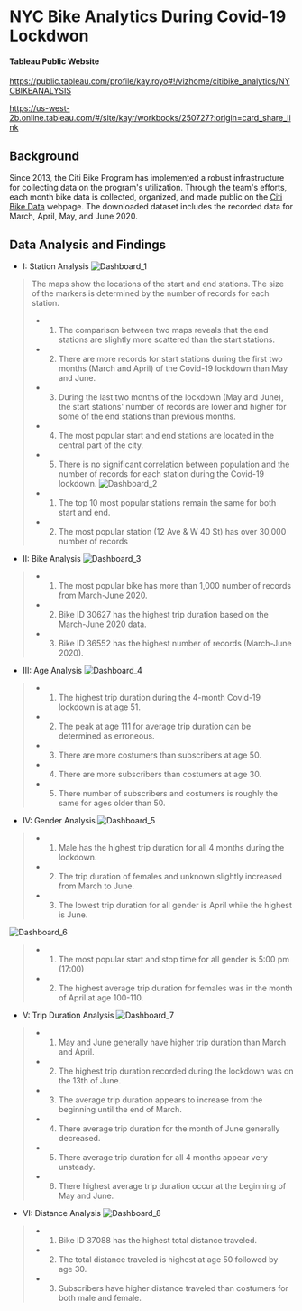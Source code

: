 # NYC Bike Analytics During Covid-19 Lockdwon

#### Tableau Public Website

https://public.tableau.com/profile/kay.royo#!/vizhome/citibike_analytics/NYCBIKEANALYSIS

https://us-west-2b.online.tableau.com/#/site/kayr/workbooks/250727?:origin=card_share_link

## Background
Since 2013, the Citi Bike Program has implemented a robust infrastructure for collecting data on the program's utilization. Through the team's efforts, each month bike data is collected, organized, and made public on the [Citi Bike Data](https://www.citibikenyc.com/system-data) webpage. The downloaded dataset includes the recorded data for March, April, May, and June 2020.

## Data Analysis and Findings
* I: Station Analysis
![Dashboard_1](Figures/Dashboards/STATIONS_ANALYSIS_I.png)
>   The maps show the locations of the start and end stations. The size of the markers is determined by the number of records for each station. 
>   * 1. The comparison between two maps reveals that the end stations are slightly more scattered than the start stations.
>   * 2. There are more records for start stations during the first two months (March and April) of the Covid-19 lockdown than May and June.
>   * 3. During the last two months of the lockdown (May and June), the start stations' number of records are lower and higher for some of the end stations than previous months. 
>   * 4. The most popular start and end stations are located in the central part of the city. 
>   * 5. There is no significant correlation between population and the number of records for each station during the Covid-19 lockdown. 
![Dashboard_2](Figures/Dashboards/STATIONSANALYSISII.png)
>   * 1. The top 10 most popular stations remain the same for both start and end. 
>   * 2. The most popular station (12 Ave & W 40 St)  has over 30,000 number of records

* II: Bike Analysis
![Dashboard_3](Figures/Dashboards/BIKEANALYSIS.png)
>   * 1. The most popular bike has more than 1,000 number of records from March-June 2020. 
>   * 2. Bike ID 30627 has the highest trip duration based on the March-June 2020 data. 
>   * 3. Bike ID 36552 has the highest number of records (March-June 2020). 

* III: Age Analysis
![Dashboard_4](Figures/Dashboards/AGE_ANALYSIS.png)
>   * 1. The highest trip duration during the 4-month Covid-19 lockdown is at age 51. 
>   * 2. The peak at age 111 for average trip duration can be determined as erroneous. 
>   * 3. There are more costumers than subscribers at age 50. 
>   * 4. There are more subscribers than costumers at age 30. 
>   * 5. There number of subscribers and costumers is roughly the same for ages older than 50. 

* IV: Gender Analysis
![Dashboard_5](Figures/Dashboards/GENDER_ANALYSIS_I.png)
>   * 1. Male has the highest trip duration for all 4 months during the lockdown.  
>   * 2. The trip duration of females and unknown slightly increased from March to June. 
>   * 3. The lowest trip duration for all gender is April while the highest is June. 

![Dashboard_6](Figures/Dashboards/GENDER_ANALYSIS_II.png)
>   * 1. The most popular start and stop time for all gender is 5:00 pm (17:00)
>   * 2. The highest average trip duration for females was in the month of April at age 100-110. 

* V: Trip Duration Analysis
![Dashboard_7](Figures/Dashboards/TRIP_DURATION_ANALYSIS.png)
>   * 1. May and June generally have higher trip duration than March and April. 
>   * 2. The highest trip duration recorded during the lockdown was on the 13th of June. 
>   * 3. The average trip duration appears to increase from the beginning until the end of March. 
>   * 4. There average trip duration for the month of June generally decreased. 
>   * 5. There average trip duration for all 4 months appear very unsteady. 
>   * 6. There highest average trip duration occur at the beginning of May and June. 

* VI: Distance Analysis
![Dashboard_8](Figures/Dashboards/DISTANCE_ANALYSIS.png)
>   * 1. Bike ID 37088 has the highest total  distance traveled. 
>   * 2. The total distance traveled is highest at age 50 followed by age 30. 
>   * 3. Subscribers have higher distance traveled than costumers for both male and female. 



